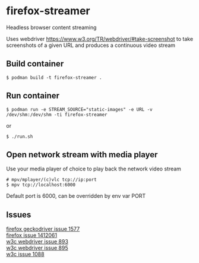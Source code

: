 # firefox-streamer
Headless browser content streaming  
  
Uses webdriver https://www.w3.org/TR/webdriver/#take-screenshot to take screenshots of a given URL
and produces a continuous video stream


## Build container
```
$ podman build -t firefox-streamer .
```

## Run container
```
$ podman run -e STREAM_SOURCE="static-images" -e URL -v /dev/shm:/dev/shm -ti firefox-streamer
```
or
```
$ ./run.sh
```

## Open network stream with media player
Use your media player of choice to play back the network video stream
```
# mpv/mplayer/(c)vlc tcp://ip:port
$ mpv tcp://localhost:6000
```
Default port is 6000, can be overridden by env var PORT

## Issues
[firefox geckodriver issue 1577](https://github.com/mozilla/geckodriver/issues/1577)  
[firefox issue 1412061](https://bugzilla.mozilla.org/show_bug.cgi?id=1412061)  
[w3c webdriver issue 893](https://github.com/w3c/webdriver/issues/893)  
[w3c webdriver issue 895](https://github.com/w3c/webdriver/issues/895)  
[w3c issue 1088](https://github.com/w3c/csswg-drafts/issues/1088)  
